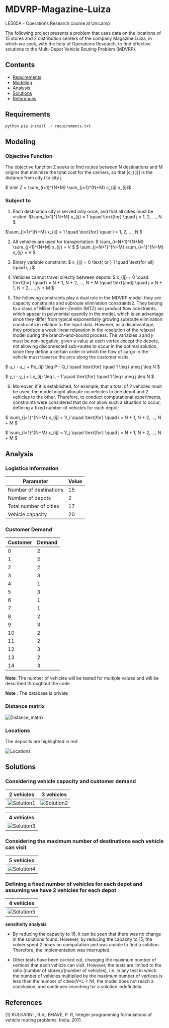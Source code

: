 # MDVRP-Magazine-Luiza

LE505A - Operations Research course at Unicamp

The following project presents a problem that uses data on the locations of 15 stores and 2 distribution centers of the company Magazine Luiza, in which we seek, with the help of Operations Research, to find effective solutions to the Multi-Depot Vehicle Routing Problem (MDVRP).

## Contents
- [Requirements](#Requirements)
- [Modeling](#Modeling)       
- [Analysis](#Analysis)
- [Solutions](#Solutions)
- [References](#References)

## Requirements

```bash
python pip install -r requirements.txt
```
## Modeling

### Objective Function

 The objective function Z seeks to find routes between N destinations and M origins that minimize the total cost for the carriers, so that \[c_{ij}\] is the distance from city i to city j

$ \min Z = \sum_{i=1}^{N+M} \sum_{j=1}^{N+M} c_{ij} x_{ij}$

### Subject to

1. Each destination city is served only once, and that all cities must be visited:
$\sum_{i=1}^{N+M} x_{ij} = 1 \quad \text{for} \quad j = 1, 2, ..., N $ 

$\sum_{j=1}^{N+M} x_{ij} = 1 \quad \text{for} \quad i = 1, 2, ..., N $

2. All vehicles are used for transportation:
$ \sum_{i=N+1}^{N+M} \sum_{j=1}^{N+M} x_{ij} = V $
$ \sum_{j=N+1}^{N+M} \sum_{i=1}^{N+M} x_{ij} = V $

3. Binary variable constraint:
$ x_{ij} = 0 \text{ or } 1 \quad \text{for all} \quad i, j $

4. Vehicles cannot travel directly between depots:
$ x_{ij} = 0 \quad \text{for} \quad i = N + 1, N + 2, ..., N + M \quad \text{and} \quad j = N + 1, N + 2, ..., N + M $

5. The following constraints play a dual role in the MDVRP model: they are capacity constraints and subroute elimination constraints2. They belong to a class of Miller-Tucker-Zemlin (MTZ) arc product flow constraints, which appear in polynomial quantity in the model, which is an advantage since they differ from typical exponentially growing subroute elimination constraints in relation to the input data. However, as a disadvantage, they produce a weak linear relaxation in the resolution of the relaxed model during the branch-and-bound process. The variables 𝑢 and 𝑦 must be non-negative, given a value at each vertex except the depots, not allowing disconnected sub-routes to occur in the optimal solution, since they define a certain order in which the flow of cargo in the vehicle must traverse the arcs along the customer visits

$ u_i - u_j + Px_{ij} \leq P - Q_i \quad \text{for} \quad 1 \leq i \neq j \leq N $

$ y_i - y_j + Lx_{ij} \leq L - 1 \quad \text{for} \quad 1 \leq i \neq j \leq N $

6. Moreover, if it is established, for example, that a total of 2 vehicles must be used, the model might allocate no vehicles to one depot and 2 vehicles to the other. Therefore, to conduct computational experiments, constraints were considered that do not allow such a situation to occur, defining a fixed number of vehicles for each depot:

$ \sum_{j=1}^{N+M} x_{ij} = V_i \quad \text{for} \quad i = N + 1, N + 2, ..., N + M $

$ \sum_{i=1}^{N+M} x_{ij} = V_j \quad \text{for} \quad j = N + 1, N + 2, ..., N + M $


## Analysis

### Logistics Information

| Parameter                     | Value |
|-------------------------------|-------|
| Number of destinations        | 15    |
| Number of depots              | 2     |
| Total number of cities        | 17    |
| Vehicle capacity              | 20    |

### Customer Demand

| Customer | Demand |
|----------|--------|
| 0        | 2      |
| 1        | 2      |
| 2        | 2      |
| 3        | 3      |
| 4        | 1      |
| 5        | 3      |
| 6        | 1      |
| 7        | 1      |
| 8        | 2      |
| 9        | 3      |
| 10       | 2      |
| 11       | 2      |
| 12       | 3      |
| 13       | 2      |
| 14       | 3      |

**Note**: The number of vehicles will be tested for multiple values and will be described throughout the code.

**Note** : The database is private

### Distance matrix

![Distance_matrix](Assets/distance_matrix.png)

### Locations

The deposits are highlighted in red

![Locations](Assets/locations.png)

## Solutions

### Considering vehicle capacity and customer demand

| 2 vehicles                               | 3 vehicles                               |
|------------------------------------------|------------------------------------------|
| ![Solution1](Assets/2_vehicles_cap.png)  | ![Solution2](Assets/3_vehicles_cap.png)  |

|                   4 vehicles                      |
|:---------------------------------------------:|
| ![Solution3](Assets/4_vehicles_cap.png)       |

### Considering the maximum number of destinations each vehicle can visit

|                   5 vehicles                      |
|:---------------------------------------------:|
| ![Solution4](Assets/5_vehicles_dest.png)      |

### Defining a fixed number of vehicles for each depot and assuming we have 2 vehicles for each depot


|                   4 vehicles                      |
|:---------------------------------------------:|
| ![Solution5](Assets/4_vehicles_fix.png)       | 


**sensitivity analysis**

- By reducing the capacity to 16, it can be seen that there was no change in the solutions found. However, by reducing the capacity to 15, the solver spent 2 hours on computation and was unable to find a solution. Therefore, the implementation was interrupted.

- Other tests have been carried out, changing the maximum number of vertices that each vehicle can visit. However, the tests are limited to the ratio (number of stores)/(number of vehicles), i.e. in any test in which the number of vehicles multiplied by the maximum number of vertices is less than the number of cities(V*L < N), the model does not reach a conclusion, and continues searching for a solution indefinitely.

## References
[1] KULKARNI , R.V.; BHAVE, P. R, Integer programming formulations of
vehicle routing problems. India. 2011.
